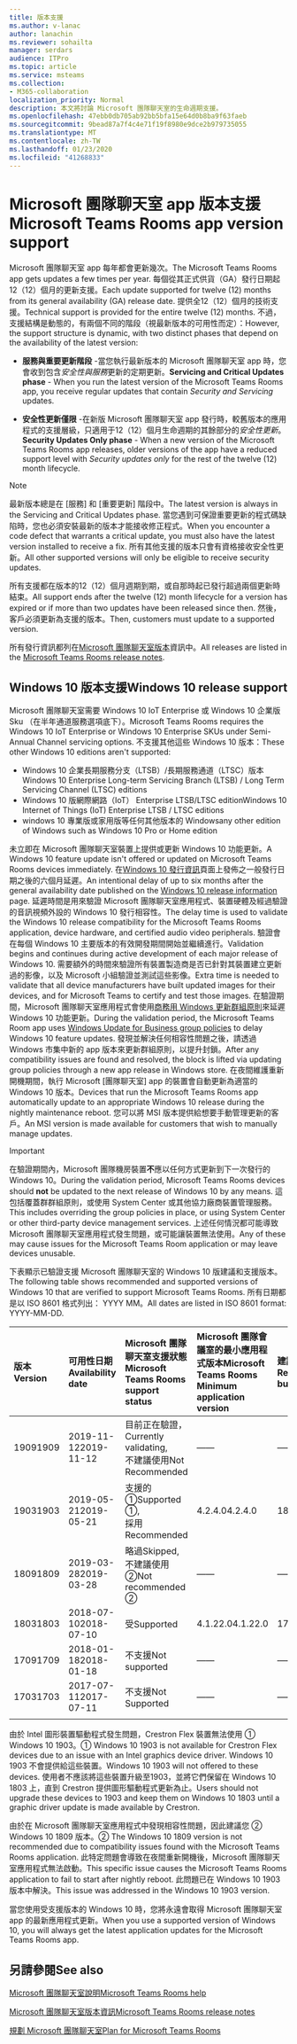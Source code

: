 ```yaml
---
title: 版本支援
ms.author: v-lanac
author: lanachin
ms.reviewer: sohailta
manager: serdars
audience: ITPro
ms.topic: article
ms.service: msteams
ms.collection:
- M365-collaboration
localization_priority: Normal
description: 本文將討論 Microsoft 團隊聊天室的生命週期支援。
ms.openlocfilehash: 47ebb0db705ab92bb5bfa15e64d0b8ba9f63faeb
ms.sourcegitcommit: 9bead87a7f4c4e71f19f8980e9dce2b979735055
ms.translationtype: MT
ms.contentlocale: zh-TW
ms.lasthandoff: 01/23/2020
ms.locfileid: "41268833"
---
```

# <a name="microsoft-teams-rooms-app-version-support"></a><span data-ttu-id="d529e-103">Microsoft 團隊聊天室 app 版本支援</span><span class="sxs-lookup"><span data-stu-id="d529e-103">Microsoft Teams Rooms app version support</span></span>
 
<span data-ttu-id="d529e-104">Microsoft 團隊聊天室 app 每年都會更新幾次。</span><span class="sxs-lookup"><span data-stu-id="d529e-104">The Microsoft Teams Rooms app gets updates a few times per year.</span></span> <span data-ttu-id="d529e-105">每個從其正式供貨（GA）發行日期起12（12）個月的更新支援。</span><span class="sxs-lookup"><span data-stu-id="d529e-105">Each update supported for twelve (12) months from its general availability (GA) release date.</span></span> <span data-ttu-id="d529e-106">提供全12（12）個月的技術支援。</span><span class="sxs-lookup"><span data-stu-id="d529e-106">Technical support is provided for the entire twelve (12) months.</span></span> <span data-ttu-id="d529e-107">不過，支援結構是動態的，有兩個不同的階段（視最新版本的可用性而定）：</span><span class="sxs-lookup"><span data-stu-id="d529e-107">However, the support structure is dynamic, with two distinct phases that depend on the availability of the latest version:</span></span>

- <span data-ttu-id="d529e-108">**服務與重要更新階段** \-當您執行最新版本的 Microsoft 團隊聊天室 app 時，您會收到包含*安全性與服務*更新的定期更新。</span><span class="sxs-lookup"><span data-stu-id="d529e-108">**Servicing and Critical Updates phase** \- When you run the latest version of the Microsoft Teams Rooms app, you receive regular updates that contain *Security and Servicing* updates.</span></span>

- <span data-ttu-id="d529e-109">**安全性更新僅限** \-在新版 Microsoft 團隊聊天室 app 發行時，較舊版本的應用程式的支援層級，只適用于12（12）個月生命週期的其餘部分的*安全性更新*。</span><span class="sxs-lookup"><span data-stu-id="d529e-109">**Security Updates Only phase** \- When a new version of the Microsoft Teams Rooms app releases, older versions of the app have a reduced support level with *Security updates only* for the rest of the twelve (12) month lifecycle.</span></span>

> [!NOTE]
> <span data-ttu-id="d529e-110">最新版本總是在 [服務] 和 [重要更新] 階段中。</span><span class="sxs-lookup"><span data-stu-id="d529e-110">The latest version is always in the Servicing and Critical Updates phase.</span></span> <span data-ttu-id="d529e-111">當您遇到可保證重要更新的程式碼缺陷時，您也必須安裝最新的版本才能接收修正程式。</span><span class="sxs-lookup"><span data-stu-id="d529e-111">When you encounter a code defect that warrants a critical update, you must also have the latest version installed to receive a fix.</span></span> <span data-ttu-id="d529e-112">所有其他支援的版本只會有資格接收安全性更新。</span><span class="sxs-lookup"><span data-stu-id="d529e-112">All other supported versions will only be eligible to receive security updates.</span></span>

<span data-ttu-id="d529e-113">所有支援都在版本的12（12）個月週期到期，或自那時起已發行超過兩個更新時結束。</span><span class="sxs-lookup"><span data-stu-id="d529e-113">All support ends after the twelve (12) month lifecycle for a version has expired or if more than two updates have been released since then.</span></span> <span data-ttu-id="d529e-114">然後，客戶必須更新為支援的版本。</span><span class="sxs-lookup"><span data-stu-id="d529e-114">Then, customers must update to a supported version.</span></span>

<span data-ttu-id="d529e-115">所有發行資訊都列在[Microsoft 團隊聊天室版本](rooms-release-note.md)資訊中。</span><span class="sxs-lookup"><span data-stu-id="d529e-115">All releases are listed in the [Microsoft Teams Rooms release notes](rooms-release-note.md).</span></span>

## <a name="windows-10-release-support"></a><span data-ttu-id="d529e-116">Windows 10 版本支援</span><span class="sxs-lookup"><span data-stu-id="d529e-116">Windows 10 release support</span></span>

<span data-ttu-id="d529e-117">Microsoft 團隊聊天室需要 Windows 10 IoT Enterprise 或 Windows 10 企業版 Sku （在半年通道服務選項底下）。</span><span class="sxs-lookup"><span data-stu-id="d529e-117">Microsoft Teams Rooms requires the  Windows 10 IoT Enterprise or Windows 10 Enterprise SKUs under Semi-Annual Channel servicing options.</span></span> <span data-ttu-id="d529e-118">不支援其他這些 Windows 10 版本：</span><span class="sxs-lookup"><span data-stu-id="d529e-118">These other Windows 10 editions aren't supported:</span></span>

- <span data-ttu-id="d529e-119">Windows 10 企業長期服務分支（LTSB）/長期服務通道（LTSC）版本</span><span class="sxs-lookup"><span data-stu-id="d529e-119">Windows 10 Enterprise Long-term Servicing Branch (LTSB) / Long Term Servicing Channel (LTSC) editions</span></span>
- <span data-ttu-id="d529e-120">Windows 10 版網際網路（IoT） Enterprise LTSB/LTSC edition</span><span class="sxs-lookup"><span data-stu-id="d529e-120">Windows 10 Internet of Things (IoT) Enterprise LTSB / LTSC editions</span></span>
- <span data-ttu-id="d529e-121">windows 10 專業版或家用版等任何其他版本的 Windows</span><span class="sxs-lookup"><span data-stu-id="d529e-121">any other edition of Windows such as Windows 10 Pro or Home edition</span></span>

<span data-ttu-id="d529e-122">未立即在 Microsoft 團隊聊天室裝置上提供或更新 Windows 10 功能更新。</span><span class="sxs-lookup"><span data-stu-id="d529e-122">A Windows 10 feature update isn't offered or updated on Microsoft Teams Rooms devices immediately.</span></span> <span data-ttu-id="d529e-123">在[Windows 10 發行資訊](https://docs.microsoft.com/windows/release-information/)頁面上發佈之一般發行日期之後的六個月延遲。</span><span class="sxs-lookup"><span data-stu-id="d529e-123">An intentional delay of up to six months after the general availability date published on the [Windows 10 release information](https://docs.microsoft.com/windows/release-information/) page.</span></span> <span data-ttu-id="d529e-124">延遲時間是用來驗證 Microsoft 團隊聊天室應用程式、裝置硬體及經過驗證的音訊視頻外設的 Windows 10 發行相容性。</span><span class="sxs-lookup"><span data-stu-id="d529e-124">The delay time is used to validate the Windows 10 release compatibility for the Microsoft Teams Rooms application, device hardware, and certified audio video peripherals.</span></span> <span data-ttu-id="d529e-125">驗證會在每個 Windows 10 主要版本的有效開發期間開始並繼續進行。</span><span class="sxs-lookup"><span data-stu-id="d529e-125">Validation begins and continues during active development of each major release of Windows 10.</span></span> <span data-ttu-id="d529e-126">需要額外的時間來驗證所有裝置製造商是否已針對其裝置建立更新過的影像，以及 Microsoft 小組驗證並測試這些影像。</span><span class="sxs-lookup"><span data-stu-id="d529e-126">Extra time is needed to validate that all device manufacturers have built updated images for their devices, and for Microsoft Teams to certify and test those images.</span></span> <span data-ttu-id="d529e-127">在驗證期間，Microsoft 團隊聊天室應用程式會使用[商務用 Windows 更新群組原則](https://docs.microsoft.com/windows/deployment/update/waas-manage-updates-wufb)來延遲 Windows 10 功能更新。</span><span class="sxs-lookup"><span data-stu-id="d529e-127">During the validation period, the Microsoft Teams Room app  uses  [Windows Update for Business group policies](https://docs.microsoft.com/windows/deployment/update/waas-manage-updates-wufb) to delay Windows 10 feature updates.</span></span> <span data-ttu-id="d529e-128">發現並解決任何相容性問題之後，請透過 Windows 市集中新的 app 版本來更新群組原則，以提升封鎖。</span><span class="sxs-lookup"><span data-stu-id="d529e-128">After any compatibility issues are found and resolved, the block is lifted via updating group policies through a new app release in Windows store.</span></span> <span data-ttu-id="d529e-129">在夜間維護重新開機期間，執行 Microsoft [團隊聊天室] app 的裝置會自動更新為適當的 Windows 10 版本。</span><span class="sxs-lookup"><span data-stu-id="d529e-129">Devices that run the Microsoft Teams Rooms app automatically update to an appropriate Windows 10 release during the nightly maintenance reboot.</span></span> <span data-ttu-id="d529e-130">您可以將 MSI 版本提供給想要手動管理更新的客戶。</span><span class="sxs-lookup"><span data-stu-id="d529e-130">An MSI version is made available for customers that wish to manually manage updates.</span></span>  

> [!IMPORTANT]
> <span data-ttu-id="d529e-131">在驗證期間內，Microsoft 團隊機房裝置**不**應以任何方式更新到下一次發行的 Windows 10。</span><span class="sxs-lookup"><span data-stu-id="d529e-131">During the validation period, Microsoft Teams Rooms devices should **not** be updated to the next release of Windows 10 by any means.</span></span> <span data-ttu-id="d529e-132">這包括覆蓋群群組原則，或使用 System Center 或其他協力廠商裝置管理服務。</span><span class="sxs-lookup"><span data-stu-id="d529e-132">This includes overriding the group policies in place, or using System Center or other third-party device management services.</span></span> <span data-ttu-id="d529e-133">上述任何情況都可能導致 Microsoft 團隊聊天室應用程式發生問題，或可能讓裝置無法使用。</span><span class="sxs-lookup"><span data-stu-id="d529e-133">Any of these may cause issues for the Microsoft Teams Room application or may leave devices unusable.</span></span>  

<span data-ttu-id="d529e-134">下表顯示已驗證支援 Microsoft 團隊聊天室的 Windows 10 版建議和支援版本。</span><span class="sxs-lookup"><span data-stu-id="d529e-134">The following table shows recommended and supported versions of Windows 10 that are verified to support Microsoft Teams Rooms.</span></span> <span data-ttu-id="d529e-135">所有日期都是以 ISO 8601 格式列出： YYYY MM。</span><span class="sxs-lookup"><span data-stu-id="d529e-135">All dates are listed in ISO 8601 format: YYYY-MM-DD.</span></span>

|<span data-ttu-id="d529e-136">版本</span><span class="sxs-lookup"><span data-stu-id="d529e-136">Version</span></span>  |<span data-ttu-id="d529e-137">可用性日期</span><span class="sxs-lookup"><span data-stu-id="d529e-137">Availability date</span></span>   |<span data-ttu-id="d529e-138">Microsoft 團隊聊天室支援狀態</span><span class="sxs-lookup"><span data-stu-id="d529e-138">Microsoft Teams Rooms support status</span></span>   |<span data-ttu-id="d529e-139">Microsoft 團隊會議室的最小應用程式版本</span><span class="sxs-lookup"><span data-stu-id="d529e-139">Microsoft Teams Rooms Minimum application version</span></span> | <span data-ttu-id="d529e-140">建議的作業系統組建</span><span class="sxs-lookup"><span data-stu-id="d529e-140">Recommended OS build</span></span>  |
|:---  |:---       |:---                                  |:---     |:---     |
| <span data-ttu-id="d529e-141">1909</span><span class="sxs-lookup"><span data-stu-id="d529e-141">1909</span></span> |<span data-ttu-id="d529e-142">2019-11-12</span><span class="sxs-lookup"><span data-stu-id="d529e-142">2019-11-12</span></span> |<span data-ttu-id="d529e-143">目前正在驗證，</span><span class="sxs-lookup"><span data-stu-id="d529e-143">Currently validating,</span></span> <br/><span data-ttu-id="d529e-144">不建議使用</span><span class="sxs-lookup"><span data-stu-id="d529e-144">Not Recommended</span></span>|<span data-ttu-id="d529e-145">&#x2014;</span><span class="sxs-lookup"><span data-stu-id="d529e-145">&#x2014;</span></span> |<span data-ttu-id="d529e-146">&#x2014;</span><span class="sxs-lookup"><span data-stu-id="d529e-146">&#x2014;</span></span> |
| <span data-ttu-id="d529e-147">1903</span><span class="sxs-lookup"><span data-stu-id="d529e-147">1903</span></span> |<span data-ttu-id="d529e-148">2019-05-21</span><span class="sxs-lookup"><span data-stu-id="d529e-148">2019-05-21</span></span> |<span data-ttu-id="d529e-149">支援的 &#x2780;</span><span class="sxs-lookup"><span data-stu-id="d529e-149">Supported &#x2780;,</span></span> <br/><span data-ttu-id="d529e-150">採用</span><span class="sxs-lookup"><span data-stu-id="d529e-150">Recommended</span></span>  |<span data-ttu-id="d529e-151">4.2.4.0</span><span class="sxs-lookup"><span data-stu-id="d529e-151">4.2.4.0</span></span> |<span data-ttu-id="d529e-152">18362.356</span><span class="sxs-lookup"><span data-stu-id="d529e-152">18362.356</span></span> |
| <span data-ttu-id="d529e-153">1809</span><span class="sxs-lookup"><span data-stu-id="d529e-153">1809</span></span> |<span data-ttu-id="d529e-154">2019-03-28</span><span class="sxs-lookup"><span data-stu-id="d529e-154">2019-03-28</span></span> |<span data-ttu-id="d529e-155">略過</span><span class="sxs-lookup"><span data-stu-id="d529e-155">Skipped,</span></span> <br/><span data-ttu-id="d529e-156">不建議使用 &#x2781;</span><span class="sxs-lookup"><span data-stu-id="d529e-156">Not recommended &#x2781;</span></span>|<span data-ttu-id="d529e-157">&#x2014;</span><span class="sxs-lookup"><span data-stu-id="d529e-157">&#x2014;</span></span> |<span data-ttu-id="d529e-158">&#x2014;</span><span class="sxs-lookup"><span data-stu-id="d529e-158">&#x2014;</span></span> |
| <span data-ttu-id="d529e-159">1803</span><span class="sxs-lookup"><span data-stu-id="d529e-159">1803</span></span> |<span data-ttu-id="d529e-160">2018-07-10</span><span class="sxs-lookup"><span data-stu-id="d529e-160">2018-07-10</span></span> |<span data-ttu-id="d529e-161">受</span><span class="sxs-lookup"><span data-stu-id="d529e-161">Supported</span></span>                             |<span data-ttu-id="d529e-162">4.1.22.0</span><span class="sxs-lookup"><span data-stu-id="d529e-162">4.1.22.0</span></span> |<span data-ttu-id="d529e-163">17134.191</span><span class="sxs-lookup"><span data-stu-id="d529e-163">17134.191</span></span>|
| <span data-ttu-id="d529e-164">1709</span><span class="sxs-lookup"><span data-stu-id="d529e-164">1709</span></span> |<span data-ttu-id="d529e-165">2018-01-18</span><span class="sxs-lookup"><span data-stu-id="d529e-165">2018-01-18</span></span> |<span data-ttu-id="d529e-166">不支援</span><span class="sxs-lookup"><span data-stu-id="d529e-166">Not supported</span></span>                         |<span data-ttu-id="d529e-167">&#x2014;</span><span class="sxs-lookup"><span data-stu-id="d529e-167">&#x2014;</span></span> |<span data-ttu-id="d529e-168">&#x2014;</span><span class="sxs-lookup"><span data-stu-id="d529e-168">&#x2014;</span></span> |
| <span data-ttu-id="d529e-169">1703</span><span class="sxs-lookup"><span data-stu-id="d529e-169">1703</span></span> |<span data-ttu-id="d529e-170">2017-07-11</span><span class="sxs-lookup"><span data-stu-id="d529e-170">2017-07-11</span></span> |<span data-ttu-id="d529e-171">不支援</span><span class="sxs-lookup"><span data-stu-id="d529e-171">Not Supported</span></span>                         |<span data-ttu-id="d529e-172">&#x2014;</span><span class="sxs-lookup"><span data-stu-id="d529e-172">&#x2014;</span></span> |<span data-ttu-id="d529e-173">&#x2014;</span><span class="sxs-lookup"><span data-stu-id="d529e-173">&#x2014;</span></span> |
||||||

<span data-ttu-id="d529e-174">由於 Intel 圖形裝置驅動程式發生問題，Crestron Flex 裝置無法使用 &#x2780; Windows 10 1903。</span><span class="sxs-lookup"><span data-stu-id="d529e-174">&#x2780; Windows 10 1903 is not available for Crestron Flex devices due to an issue with an Intel graphics device driver.</span></span> <span data-ttu-id="d529e-175">Windows 10 1903 不會提供給這些裝置。</span><span class="sxs-lookup"><span data-stu-id="d529e-175">Windows 10 1903 will not offered to these devices.</span></span> <span data-ttu-id="d529e-176">使用者不應該將這些裝置升級至1903，並將它們保留在 Windows 10 1803 上，直到 Crestron 提供圖形驅動程式更新為止。</span><span class="sxs-lookup"><span data-stu-id="d529e-176">Users should not upgrade these devices to 1903 and keep them on Windows 10 1803 until a graphic driver update is made available by Crestron.</span></span> 

<span data-ttu-id="d529e-177">由於在 Microsoft 團隊聊天室應用程式中發現相容性問題，因此建議您 &#x2781; Windows 10 1809 版本。</span><span class="sxs-lookup"><span data-stu-id="d529e-177">&#x2781; The Windows 10 1809 version is not recommended due to compatibility issues found with the Microsoft Teams Rooms application.</span></span> <span data-ttu-id="d529e-178">此特定問題會導致在夜間重新開機後，Microsoft 團隊聊天室應用程式無法啟動。</span><span class="sxs-lookup"><span data-stu-id="d529e-178">This specific issue causes the Microsoft Teams Rooms application to fail to start after nightly reboot.</span></span> <span data-ttu-id="d529e-179">此問題已在 Windows 10 1903 版本中解決。</span><span class="sxs-lookup"><span data-stu-id="d529e-179">This issue was addressed in the Windows 10 1903 version.</span></span>  

<span data-ttu-id="d529e-180">當您使用受支援版本的 Windows 10 時，您將永遠會取得 Microsoft 團隊聊天室 app 的最新應用程式更新。</span><span class="sxs-lookup"><span data-stu-id="d529e-180">When you use a supported version of Windows 10, you will always get the latest application updates for the Microsoft Teams Rooms app.</span></span>  

## <a name="see-also"></a><span data-ttu-id="d529e-181">另請參閱</span><span class="sxs-lookup"><span data-stu-id="d529e-181">See also</span></span>

[<span data-ttu-id="d529e-182">Microsoft 團隊聊天室說明</span><span class="sxs-lookup"><span data-stu-id="d529e-182">Microsoft Teams Rooms help</span></span>](https://support.office.com/article/Skype-Room-Systems-version-2-help-e667f40e-5aab-40c1-bd68-611fe0002ba2)

[<span data-ttu-id="d529e-183">Microsoft 團隊聊天室版本資訊</span><span class="sxs-lookup"><span data-stu-id="d529e-183">Microsoft Teams Rooms release notes</span></span>](rooms-release-note.md)

[<span data-ttu-id="d529e-184">規劃 Microsoft 團隊聊天室</span><span class="sxs-lookup"><span data-stu-id="d529e-184">Plan for Microsoft Teams Rooms</span></span>](rooms-plan.md)
